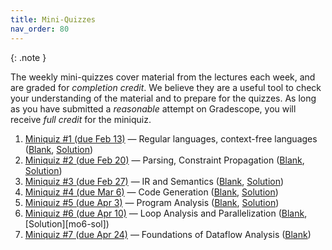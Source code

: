```yaml
---
title: Mini-Quizzes
nav_order: 80
---
```


{: .note }

The weekly mini-quizzes cover material from the lectures each week, and are graded for *completion credit*. We believe they are a useful tool to check your understanding of the material and to prepare for the quizzes. As long as you have submitted a *reasonable* attempt on Gradescope, you will receive *full credit* for the miniquiz.

1. [Miniquiz #1 (due Feb 13)](https://www.gradescope.com/courses/931853/assignments/5713155) — Regular languages, context-free languages ([Blank][m01], [Solution][m01-sol])
1. [Miniquiz #2 (due Feb 20)](https://www.gradescope.com/courses/931853/assignments/5788853) — Parsing, Constraint Propagation ([Blank][m02], [Solution][m02-sol])
1. [Miniquiz #3 (due Feb 27)](https://www.gradescope.com/courses/931853/assignments/5713155) — IR and Semantics ([Blank][m03], [Solution][m03-sol])
1. [Miniquiz #4 (due Mar 6)](https://www.gradescope.com/courses/931853/assignments/5788853) — Code Generation ([Blank][m04], [Solution][m04-sol])
1. [Miniquiz #5 (due Apr 3)](https://www.gradescope.com/courses/931853/assignments/5963277) — Program Analysis ([Blank][m05], [Solution][m05-sol])
1. [Miniquiz #6 (due Apr 10)](https://www.gradescope.com/courses/931853/assignments/6033047) — Loop Analysis and Parallelization ([Blank][m06], [Solution][mo6-sol])
1. [Miniquiz #7 (due Apr 24)](https://www.gradescope.com/courses/931853/assignments/6108279) — Foundations of Dataflow Analysis ([Blank][m07])

[m01]: assets/documents/miniquizzes/miniquiz-1.pdf
[m01-sol]: assets/documents/miniquizzes/miniquiz-1-sol.pdf
[m02]: assets/documents/miniquizzes/miniquiz-2.pdf
[m02-sol]: assets/documents/miniquizzes/miniquiz-2-sol.pdf
[m03]: assets/documents/miniquizzes/miniquiz-3.pdf
[m03-sol]: assets/documents/miniquizzes/miniquiz-3-sol.pdf
[m04]: assets/documents/miniquizzes/miniquiz-4.pdf
[m04-sol]: assets/documents/miniquizzes/miniquiz-4-sol.pdf
[m05]: assets/documents/miniquizzes/miniquiz-5.pdf
[m05-sol]: assets/documents/miniquizzes/miniquiz-5-sol.pdf
[m06]: assets/documents/miniquizzes/miniquiz-6.pdf
[m06-sol]: assets/documents/miniquizzes/miniquiz-6-sol.pdf
[m07]: assets/documents/miniquizzes/miniquiz-7.pdf
